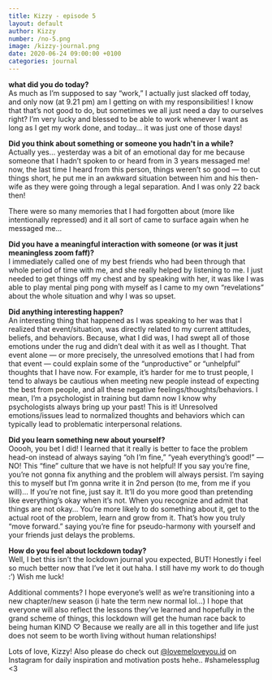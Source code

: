 ```yaml
---
title: Kizzy - episode 5
layout: default
author: Kizzy
number: /no-5.png
image: /kizzy-journal.png
date: 2020-06-24 09:00:00 +0100
categories: journal
---
```


**what did you do today?**
<br>
As much as I’m supposed to say “work,” I actually just slacked off today, and only now (at 9.21 pm) am I getting on with my responsibilities! I know that that’s not good to do, but sometimes we all just need a day to ourselves right? I’m very lucky and blessed to be able to work whenever I want as long as I get my work done, and today… it was just one of those days! 


**Did you think about something or someone you hadn't in a while?**
<br>
Actually yes… yesterday was a bit of an emotional day for me because someone that I hadn’t spoken to or heard from in 3 years messaged me! now, the last time I heard from this person, things weren’t so good — to cut things short, he put me in an awkward situation between him and his then-wife as they were going through a legal separation. And I was only 22 back then! 

There were so many memories that I had forgotten about (more like intentionally repressed) and it all sort of came to surface again when he messaged me…

**Did you have a meaningful interaction with someone (or was it just meaningless zoom faff)?**
<br>
I immediately called one of my best friends who had been through that whole period of time with me, and she really helped by listening to me. I just needed to get things off my chest and by speaking with her, it was like I was able to play mental ping pong with myself as I came to my own “revelations” about the whole situation and why I was so upset.

**Did anything interesting happen?**
<br>
An interesting thing that happened as I was speaking to her was that I realized that event/situation, was directly related to my current attitudes, beliefs, and behaviors. Because, what I did was, I had swept all of those emotions under the rug and didn’t deal with it as well as I thought. That event alone — or more precisely, the unresolved emotions that I had from that event — could explain some of the “unproductive” or “unhelpful” thoughts that I have now. For example, it’s harder for me to trust people, I tend to always be cautious when meeting new people instead of expecting the best from people, and all these negative feelings/thoughts/behaviors. I mean, I’m a psychologist in training but damn now I know why psychologists always bring up your past! This is it! Unresolved emotions/issues lead to normalized thoughts and behaviors which can typically lead to problematic interpersonal relations.

**Did you learn something new about yourself?**
<br>
Ooooh, you bet I did! I learned that it really is better to face the problem head-on instead of always saying “oh I’m fine,” “yeah everything’s good!” — NO! This “fine” culture that we have is not helpful! If you say you’re fine, you’re not gonna fix anything and the problem will always persist. I’m saying this to myself but I’m gonna write it in 2nd person (to me, from me if you will)… If you’re not fine, just say it. It’ll do you more good than pretending like everything’s okay when it’s not. When you recognize and admit that things are not okay… You’re more likely to do something about it, get to the actual root of the problem, learn and grow from it. That’s how you truly “move forward.” saying you’re fine for pseudo-harmony with yourself and your friends just delays the problems.

**How do you feel about lockdown today?**
<br>
Well, I bet this isn’t the lockdown journal you expected, BUT! Honestly i feel so much better now that I’ve let it out haha. I still have my work to do though :’) Wish me luck! 

Additional comments?
I hope everyone’s well! as we’re transitioning into a new chapter/new season (i hate the term new normal lol…) I hope that everyone will also reflect the lessons they’ve learned and hopefully in the grand scheme of things, this lockdown will get the human race back to being human KIND ♡ Because we really are all in this together and life just does not seem to be worth living without human relationships! 

Lots of love, Kizzy! Also please do check out [@lovemeloveyou.id](https://www.instagram.com/lovemeloveyou.id/) on Instagram for daily inspiration and motivation posts hehe.. #shamelessplug <3